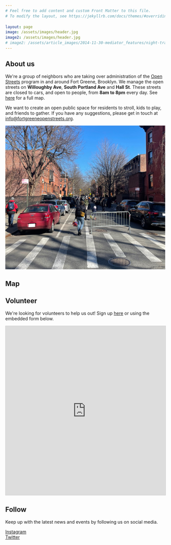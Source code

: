 ```yaml
---
# Feel free to add content and custom Front Matter to this file.
# To modify the layout, see https://jekyllrb.com/docs/themes/#overriding-theme-defaults

layout: page
image: /assets/images/header.jpg
image2: /assets/images/header.jpg
# image2: /assets/article_images/2014-11-30-mediator_features/night-track-mobile.JPG
---
```


## About us

We're a group of neighbors who are taking over administration of the [Open Streets](https://www1.nyc.gov/html/dot/html/pedestrians/openstreets.shtml) program in and around Fort Greene, Brooklyn. We manage the open streets on **Willoughby Ave**, **South Portland Ave** and **Hall St**. These streets are closed to cars, and open to people, from **8am to 8pm** every day. See [here](#map) for a full map.

We want to create an open public space for residents to stroll, kids to play, and friends to gather. If you have any suggestions, please get in touch at <info@fortgreeneopenstreets.org>.

![Willoughby Ave Open Street](/assets/images/willoughby.jpg)

## Map

<div id="map-box" class="map-box"></div>

## Volunteer

We're looking for volunteers to help us out! Sign up [here](https://airtable.com/shr6OdbML3VemZYhy) or using the embedded form below.

<iframe class="airtable-embed" src="https://airtable.com/embed/shr6OdbML3VemZYhy?backgroundColor=purple" frameborder="0" onmousewheel="" width="100%" height="533" style="background: transparent; border: 1px solid #ccc;"></iframe>

## Follow

Keep up with the latest news and events by following us on social media.

<div class="social-icons">
    <div>
        <a class="big" href="https://instagram.com/fortgreeneopenstreets">
            <i class="fa fa-instagram"></i>Instagram
        </a>
    </div>
    <div>
        <a class="icon-twitter" href="https://twitter.com/fgopenstreets">
            <i class="fa fa-twitter"></i>Twitter
        </a>
    </div>
</div>